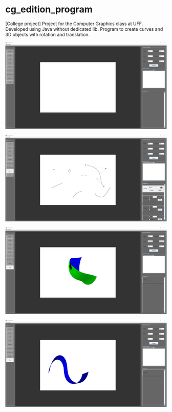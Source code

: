 # cg_edition_program
[College project] Project for the Computer Graphics class at UFF. Developed using Java without dedicated lib. Program to create curves and 3D objects with rotation and translation. 

![](https://github.com/eliaslawrence/cg_edition_program/blob/master/1.png)

![](https://github.com/eliaslawrence/cg_edition_program/blob/master/2.png)

![](https://github.com/eliaslawrence/cg_edition_program/blob/master/3.png)

![](https://github.com/eliaslawrence/cg_edition_program/blob/master/4.png)
